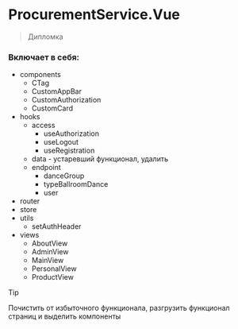 # ProcurementService.Vue

> Дипломка

### Включает в себя:

- components
	- CTag
	- CustomAppBar
	- CustomAuthorization
	- CustomCard
- hooks
	- access
		- useAuthorization
		- useLogout
		- useRegistration
	- data - устаревший функционал, удалить
	- endpoint
		- danceGroup
		- typeBallroomDance
		- user
- router
- store
- utils
	- setAuthHeader
- views
	- AboutView
	- AdminView
	- MainView
	- PersonalView
	- ProductView
	
> [!TIP] 
> Почистить от избыточного функционала, разгрузить функционал страниц и выделить компоненты
